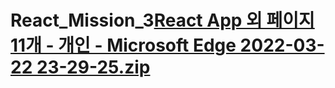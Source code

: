 # React_Mission_3[React App 외 페이지 11개 - 개인 - Microsoft​ Edge 2022-03-22 23-29-25.zip](https://github.com/NayeongK/React_Mission_3/files/8325288/React.App.11.-.-.Microsoft.Edge.2022-03-22.23-29-25.zip)
